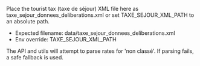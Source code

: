 Place the tourist tax (taxe de séjour) XML file here as taxe_sejour_donnees_deliberations.xml or set TAXE_SEJOUR_XML_PATH to an absolute path.

- Expected filename: data/taxe_sejour_donnees_deliberations.xml
- Env override: TAXE_SEJOUR_XML_PATH

The API and utils will attempt to parse rates for 'non classé'. If parsing fails, a safe fallback is used.